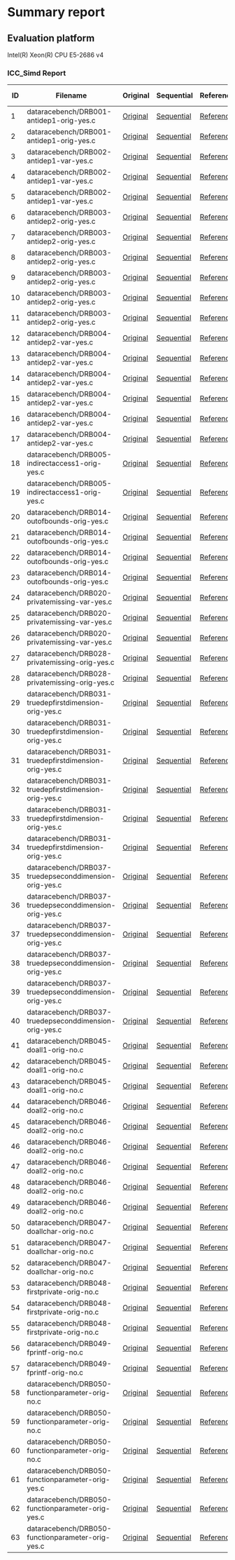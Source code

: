 # Summary report

## Evaluation platform

Intel(R) Xeon(R) CPU E5-2686 v4

### ICC_Simd Report

 ID | Filename | Original | Sequential | Reference | Loop ID | Line Number | ICC_Simd | Output | JSON | Ground Truth 
 --- | --- | --- | --- | --- | --- | --- | --- | --- | --- | --- 
1 | dataracebench/DRB001-antidep1-orig-yes.c | [Original](benchmarks/original/dataracebench/DRB001-antidep1-orig-yes.c) | [Sequential](benchmarks/sequential/dataracebench/DRB001-antidep1-orig-yes.c) | [Reference](benchmarks/reference_cpu_simd/dataracebench/DRB001-antidep1-orig-yes.c.json) | 1 | 61 | TP | [out](benchmarks/ICC_Simd/dataracebench/DRB001-antidep1-orig-yes.c) | [json](benchmarks/ICC_Simd/dataracebench/DRB001-antidep1-orig-yes.c.json) | [YES](benchmarks/original/dataracebench/DRB001-antidep1-orig-yes.c)
2 | dataracebench/DRB001-antidep1-orig-yes.c | [Original](benchmarks/original/dataracebench/DRB001-antidep1-orig-yes.c) | [Sequential](benchmarks/sequential/dataracebench/DRB001-antidep1-orig-yes.c) | [Reference](benchmarks/reference_cpu_simd/dataracebench/DRB001-antidep1-orig-yes.c.json) | 2 | 65 | TP | [out](benchmarks/ICC_Simd/dataracebench/DRB001-antidep1-orig-yes.c) | [json](benchmarks/ICC_Simd/dataracebench/DRB001-antidep1-orig-yes.c.json) | [YES](benchmarks/original/dataracebench/DRB001-antidep1-orig-yes.c)
3 | dataracebench/DRB002-antidep1-var-yes.c | [Original](benchmarks/original/dataracebench/DRB002-antidep1-var-yes.c) | [Sequential](benchmarks/sequential/dataracebench/DRB002-antidep1-var-yes.c) | [Reference](benchmarks/reference_cpu_simd/dataracebench/DRB002-antidep1-var-yes.c.json) | 1 | 64 | TP | [out](benchmarks/ICC_Simd/dataracebench/DRB002-antidep1-var-yes.c) | [json](benchmarks/ICC_Simd/dataracebench/DRB002-antidep1-var-yes.c.json) | [YES](benchmarks/original/dataracebench/DRB002-antidep1-var-yes.c)
4 | dataracebench/DRB002-antidep1-var-yes.c | [Original](benchmarks/original/dataracebench/DRB002-antidep1-var-yes.c) | [Sequential](benchmarks/sequential/dataracebench/DRB002-antidep1-var-yes.c) | [Reference](benchmarks/reference_cpu_simd/dataracebench/DRB002-antidep1-var-yes.c.json) | 2 | 68 | TP | [out](benchmarks/ICC_Simd/dataracebench/DRB002-antidep1-var-yes.c) | [json](benchmarks/ICC_Simd/dataracebench/DRB002-antidep1-var-yes.c.json) | [YES](benchmarks/original/dataracebench/DRB002-antidep1-var-yes.c)
5 | dataracebench/DRB002-antidep1-var-yes.c | [Original](benchmarks/original/dataracebench/DRB002-antidep1-var-yes.c) | [Sequential](benchmarks/sequential/dataracebench/DRB002-antidep1-var-yes.c) | [Reference](benchmarks/reference_cpu_simd/dataracebench/DRB002-antidep1-var-yes.c.json) | 3 | 72 | FN | [out](benchmarks/ICC_Simd/dataracebench/DRB002-antidep1-var-yes.c) | [json](benchmarks/ICC_Simd/dataracebench/DRB002-antidep1-var-yes.c.json) | [YES](benchmarks/original/dataracebench/DRB002-antidep1-var-yes.c)
6 | dataracebench/DRB003-antidep2-orig-yes.c | [Original](benchmarks/original/dataracebench/DRB003-antidep2-orig-yes.c) | [Sequential](benchmarks/sequential/dataracebench/DRB003-antidep2-orig-yes.c) | [Reference](benchmarks/reference_cpu_simd/dataracebench/DRB003-antidep2-orig-yes.c.json) | 1 | 61 | DP | [out](benchmarks/ICC_Simd/dataracebench/DRB003-antidep2-orig-yes.c) | [json](benchmarks/ICC_Simd/dataracebench/DRB003-antidep2-orig-yes.c.json) | [YES](benchmarks/original/dataracebench/DRB003-antidep2-orig-yes.c)
7 | dataracebench/DRB003-antidep2-orig-yes.c | [Original](benchmarks/original/dataracebench/DRB003-antidep2-orig-yes.c) | [Sequential](benchmarks/sequential/dataracebench/DRB003-antidep2-orig-yes.c) | [Reference](benchmarks/reference_cpu_simd/dataracebench/DRB003-antidep2-orig-yes.c.json) | 2 | 63 | TP | [out](benchmarks/ICC_Simd/dataracebench/DRB003-antidep2-orig-yes.c) | [json](benchmarks/ICC_Simd/dataracebench/DRB003-antidep2-orig-yes.c.json) | [YES](benchmarks/original/dataracebench/DRB003-antidep2-orig-yes.c)
8 | dataracebench/DRB003-antidep2-orig-yes.c | [Original](benchmarks/original/dataracebench/DRB003-antidep2-orig-yes.c) | [Sequential](benchmarks/sequential/dataracebench/DRB003-antidep2-orig-yes.c) | [Reference](benchmarks/reference_cpu_simd/dataracebench/DRB003-antidep2-orig-yes.c.json) | 3 | 66 | TN | [out](benchmarks/ICC_Simd/dataracebench/DRB003-antidep2-orig-yes.c) | [json](benchmarks/ICC_Simd/dataracebench/DRB003-antidep2-orig-yes.c.json) | [NO](benchmarks/original/dataracebench/DRB003-antidep2-orig-yes.c)
9 | dataracebench/DRB003-antidep2-orig-yes.c | [Original](benchmarks/original/dataracebench/DRB003-antidep2-orig-yes.c) | [Sequential](benchmarks/sequential/dataracebench/DRB003-antidep2-orig-yes.c) | [Reference](benchmarks/reference_cpu_simd/dataracebench/DRB003-antidep2-orig-yes.c.json) | 4 | 68 | TP | [out](benchmarks/ICC_Simd/dataracebench/DRB003-antidep2-orig-yes.c) | [json](benchmarks/ICC_Simd/dataracebench/DRB003-antidep2-orig-yes.c.json) | [YES](benchmarks/original/dataracebench/DRB003-antidep2-orig-yes.c)
10 | dataracebench/DRB003-antidep2-orig-yes.c | [Original](benchmarks/original/dataracebench/DRB003-antidep2-orig-yes.c) | [Sequential](benchmarks/sequential/dataracebench/DRB003-antidep2-orig-yes.c) | [Reference](benchmarks/reference_cpu_simd/dataracebench/DRB003-antidep2-orig-yes.c.json) | 5 | 74 | FN | [out](benchmarks/ICC_Simd/dataracebench/DRB003-antidep2-orig-yes.c) | [json](benchmarks/ICC_Simd/dataracebench/DRB003-antidep2-orig-yes.c.json) | [YES](benchmarks/original/dataracebench/DRB003-antidep2-orig-yes.c)
11 | dataracebench/DRB003-antidep2-orig-yes.c | [Original](benchmarks/original/dataracebench/DRB003-antidep2-orig-yes.c) | [Sequential](benchmarks/sequential/dataracebench/DRB003-antidep2-orig-yes.c) | [Reference](benchmarks/reference_cpu_simd/dataracebench/DRB003-antidep2-orig-yes.c.json) | 6 | 76 | FN | [out](benchmarks/ICC_Simd/dataracebench/DRB003-antidep2-orig-yes.c) | [json](benchmarks/ICC_Simd/dataracebench/DRB003-antidep2-orig-yes.c.json) | [YES](benchmarks/original/dataracebench/DRB003-antidep2-orig-yes.c)
12 | dataracebench/DRB004-antidep2-var-yes.c | [Original](benchmarks/original/dataracebench/DRB004-antidep2-var-yes.c) | [Sequential](benchmarks/sequential/dataracebench/DRB004-antidep2-var-yes.c) | [Reference](benchmarks/reference_cpu_simd/dataracebench/DRB004-antidep2-var-yes.c.json) | 1 | 65 | DP | [out](benchmarks/ICC_Simd/dataracebench/DRB004-antidep2-var-yes.c) | [json](benchmarks/ICC_Simd/dataracebench/DRB004-antidep2-var-yes.c.json) | [YES](benchmarks/original/dataracebench/DRB004-antidep2-var-yes.c)
13 | dataracebench/DRB004-antidep2-var-yes.c | [Original](benchmarks/original/dataracebench/DRB004-antidep2-var-yes.c) | [Sequential](benchmarks/sequential/dataracebench/DRB004-antidep2-var-yes.c) | [Reference](benchmarks/reference_cpu_simd/dataracebench/DRB004-antidep2-var-yes.c.json) | 2 | 67 | TP | [out](benchmarks/ICC_Simd/dataracebench/DRB004-antidep2-var-yes.c) | [json](benchmarks/ICC_Simd/dataracebench/DRB004-antidep2-var-yes.c.json) | [YES](benchmarks/original/dataracebench/DRB004-antidep2-var-yes.c)
14 | dataracebench/DRB004-antidep2-var-yes.c | [Original](benchmarks/original/dataracebench/DRB004-antidep2-var-yes.c) | [Sequential](benchmarks/sequential/dataracebench/DRB004-antidep2-var-yes.c) | [Reference](benchmarks/reference_cpu_simd/dataracebench/DRB004-antidep2-var-yes.c.json) | 3 | 70 | TN | [out](benchmarks/ICC_Simd/dataracebench/DRB004-antidep2-var-yes.c) | [json](benchmarks/ICC_Simd/dataracebench/DRB004-antidep2-var-yes.c.json) | [NO](benchmarks/original/dataracebench/DRB004-antidep2-var-yes.c)
15 | dataracebench/DRB004-antidep2-var-yes.c | [Original](benchmarks/original/dataracebench/DRB004-antidep2-var-yes.c) | [Sequential](benchmarks/sequential/dataracebench/DRB004-antidep2-var-yes.c) | [Reference](benchmarks/reference_cpu_simd/dataracebench/DRB004-antidep2-var-yes.c.json) | 4 | 72 | TP | [out](benchmarks/ICC_Simd/dataracebench/DRB004-antidep2-var-yes.c) | [json](benchmarks/ICC_Simd/dataracebench/DRB004-antidep2-var-yes.c.json) | [YES](benchmarks/original/dataracebench/DRB004-antidep2-var-yes.c)
16 | dataracebench/DRB004-antidep2-var-yes.c | [Original](benchmarks/original/dataracebench/DRB004-antidep2-var-yes.c) | [Sequential](benchmarks/sequential/dataracebench/DRB004-antidep2-var-yes.c) | [Reference](benchmarks/reference_cpu_simd/dataracebench/DRB004-antidep2-var-yes.c.json) | 5 | 78 | FN | [out](benchmarks/ICC_Simd/dataracebench/DRB004-antidep2-var-yes.c) | [json](benchmarks/ICC_Simd/dataracebench/DRB004-antidep2-var-yes.c.json) | [YES](benchmarks/original/dataracebench/DRB004-antidep2-var-yes.c)
17 | dataracebench/DRB004-antidep2-var-yes.c | [Original](benchmarks/original/dataracebench/DRB004-antidep2-var-yes.c) | [Sequential](benchmarks/sequential/dataracebench/DRB004-antidep2-var-yes.c) | [Reference](benchmarks/reference_cpu_simd/dataracebench/DRB004-antidep2-var-yes.c.json) | 6 | 80 | FN | [out](benchmarks/ICC_Simd/dataracebench/DRB004-antidep2-var-yes.c) | [json](benchmarks/ICC_Simd/dataracebench/DRB004-antidep2-var-yes.c.json) | [YES](benchmarks/original/dataracebench/DRB004-antidep2-var-yes.c)
18 | dataracebench/DRB005-indirectaccess1-orig-yes.c | [Original](benchmarks/original/dataracebench/DRB005-indirectaccess1-orig-yes.c) | [Sequential](benchmarks/sequential/dataracebench/DRB005-indirectaccess1-orig-yes.c) | [Reference](benchmarks/reference_cpu_simd/dataracebench/DRB005-indirectaccess1-orig-yes.c.json) | 1 | 120 | TP | [out](benchmarks/ICC_Simd/dataracebench/DRB005-indirectaccess1-orig-yes.c) | [json](benchmarks/ICC_Simd/dataracebench/DRB005-indirectaccess1-orig-yes.c.json) | [YES](benchmarks/original/dataracebench/DRB005-indirectaccess1-orig-yes.c)
19 | dataracebench/DRB005-indirectaccess1-orig-yes.c | [Original](benchmarks/original/dataracebench/DRB005-indirectaccess1-orig-yes.c) | [Sequential](benchmarks/sequential/dataracebench/DRB005-indirectaccess1-orig-yes.c) | [Reference](benchmarks/reference_cpu_simd/dataracebench/DRB005-indirectaccess1-orig-yes.c.json) | 2 | 126 | FN | [out](benchmarks/ICC_Simd/dataracebench/DRB005-indirectaccess1-orig-yes.c) | [json](benchmarks/ICC_Simd/dataracebench/DRB005-indirectaccess1-orig-yes.c.json) | [YES](benchmarks/original/dataracebench/DRB005-indirectaccess1-orig-yes.c)
20 | dataracebench/DRB014-outofbounds-orig-yes.c | [Original](benchmarks/original/dataracebench/DRB014-outofbounds-orig-yes.c) | [Sequential](benchmarks/sequential/dataracebench/DRB014-outofbounds-orig-yes.c) | [Reference](benchmarks/reference_cpu_simd/dataracebench/DRB014-outofbounds-orig-yes.c.json) | 1 | 75 | TP | [out](benchmarks/ICC_Simd/dataracebench/DRB014-outofbounds-orig-yes.c) | [json](benchmarks/ICC_Simd/dataracebench/DRB014-outofbounds-orig-yes.c.json) | [YES](benchmarks/original/dataracebench/DRB014-outofbounds-orig-yes.c)
21 | dataracebench/DRB014-outofbounds-orig-yes.c | [Original](benchmarks/original/dataracebench/DRB014-outofbounds-orig-yes.c) | [Sequential](benchmarks/sequential/dataracebench/DRB014-outofbounds-orig-yes.c) | [Reference](benchmarks/reference_cpu_simd/dataracebench/DRB014-outofbounds-orig-yes.c.json) | 2 | 77 | TP | [out](benchmarks/ICC_Simd/dataracebench/DRB014-outofbounds-orig-yes.c) | [json](benchmarks/ICC_Simd/dataracebench/DRB014-outofbounds-orig-yes.c.json) | [YES](benchmarks/original/dataracebench/DRB014-outofbounds-orig-yes.c)
22 | dataracebench/DRB014-outofbounds-orig-yes.c | [Original](benchmarks/original/dataracebench/DRB014-outofbounds-orig-yes.c) | [Sequential](benchmarks/sequential/dataracebench/DRB014-outofbounds-orig-yes.c) | [Reference](benchmarks/reference_cpu_simd/dataracebench/DRB014-outofbounds-orig-yes.c.json) | 3 | 80 | TN | [out](benchmarks/ICC_Simd/dataracebench/DRB014-outofbounds-orig-yes.c) | [json](benchmarks/ICC_Simd/dataracebench/DRB014-outofbounds-orig-yes.c.json) | [NO](benchmarks/original/dataracebench/DRB014-outofbounds-orig-yes.c)
23 | dataracebench/DRB014-outofbounds-orig-yes.c | [Original](benchmarks/original/dataracebench/DRB014-outofbounds-orig-yes.c) | [Sequential](benchmarks/sequential/dataracebench/DRB014-outofbounds-orig-yes.c) | [Reference](benchmarks/reference_cpu_simd/dataracebench/DRB014-outofbounds-orig-yes.c.json) | 4 | 82 | FN | [out](benchmarks/ICC_Simd/dataracebench/DRB014-outofbounds-orig-yes.c) | [json](benchmarks/ICC_Simd/dataracebench/DRB014-outofbounds-orig-yes.c.json) | [YES](benchmarks/original/dataracebench/DRB014-outofbounds-orig-yes.c)
24 | dataracebench/DRB020-privatemissing-var-yes.c | [Original](benchmarks/original/dataracebench/DRB020-privatemissing-var-yes.c) | [Sequential](benchmarks/sequential/dataracebench/DRB020-privatemissing-var-yes.c) | [Reference](benchmarks/reference_cpu_simd/dataracebench/DRB020-privatemissing-var-yes.c.json) | 1 | 62 | TP | [out](benchmarks/ICC_Simd/dataracebench/DRB020-privatemissing-var-yes.c) | [json](benchmarks/ICC_Simd/dataracebench/DRB020-privatemissing-var-yes.c.json) | [YES](benchmarks/original/dataracebench/DRB020-privatemissing-var-yes.c)
25 | dataracebench/DRB020-privatemissing-var-yes.c | [Original](benchmarks/original/dataracebench/DRB020-privatemissing-var-yes.c) | [Sequential](benchmarks/sequential/dataracebench/DRB020-privatemissing-var-yes.c) | [Reference](benchmarks/reference_cpu_simd/dataracebench/DRB020-privatemissing-var-yes.c.json) | 2 | 66 | DP | [out](benchmarks/ICC_Simd/dataracebench/DRB020-privatemissing-var-yes.c) | [json](benchmarks/ICC_Simd/dataracebench/DRB020-privatemissing-var-yes.c.json) | [YES](benchmarks/original/dataracebench/DRB020-privatemissing-var-yes.c)
26 | dataracebench/DRB020-privatemissing-var-yes.c | [Original](benchmarks/original/dataracebench/DRB020-privatemissing-var-yes.c) | [Sequential](benchmarks/sequential/dataracebench/DRB020-privatemissing-var-yes.c) | [Reference](benchmarks/reference_cpu_simd/dataracebench/DRB020-privatemissing-var-yes.c.json) | 3 | 73 | FN | [out](benchmarks/ICC_Simd/dataracebench/DRB020-privatemissing-var-yes.c) | [json](benchmarks/ICC_Simd/dataracebench/DRB020-privatemissing-var-yes.c.json) | [YES](benchmarks/original/dataracebench/DRB020-privatemissing-var-yes.c)
27 | dataracebench/DRB028-privatemissing-orig-yes.c | [Original](benchmarks/original/dataracebench/DRB028-privatemissing-orig-yes.c) | [Sequential](benchmarks/sequential/dataracebench/DRB028-privatemissing-orig-yes.c) | [Reference](benchmarks/reference_cpu_simd/dataracebench/DRB028-privatemissing-orig-yes.c.json) | 1 | 60 | TP | [out](benchmarks/ICC_Simd/dataracebench/DRB028-privatemissing-orig-yes.c) | [json](benchmarks/ICC_Simd/dataracebench/DRB028-privatemissing-orig-yes.c.json) | [YES](benchmarks/original/dataracebench/DRB028-privatemissing-orig-yes.c)
28 | dataracebench/DRB028-privatemissing-orig-yes.c | [Original](benchmarks/original/dataracebench/DRB028-privatemissing-orig-yes.c) | [Sequential](benchmarks/sequential/dataracebench/DRB028-privatemissing-orig-yes.c) | [Reference](benchmarks/reference_cpu_simd/dataracebench/DRB028-privatemissing-orig-yes.c.json) | 2 | 64 | DP | [out](benchmarks/ICC_Simd/dataracebench/DRB028-privatemissing-orig-yes.c) | [json](benchmarks/ICC_Simd/dataracebench/DRB028-privatemissing-orig-yes.c.json) | [YES](benchmarks/original/dataracebench/DRB028-privatemissing-orig-yes.c)
29 | dataracebench/DRB031-truedepfirstdimension-orig-yes.c | [Original](benchmarks/original/dataracebench/DRB031-truedepfirstdimension-orig-yes.c) | [Sequential](benchmarks/sequential/dataracebench/DRB031-truedepfirstdimension-orig-yes.c) | [Reference](benchmarks/reference_cpu_simd/dataracebench/DRB031-truedepfirstdimension-orig-yes.c.json) | 1 | 60 | DP | [out](benchmarks/ICC_Simd/dataracebench/DRB031-truedepfirstdimension-orig-yes.c) | [json](benchmarks/ICC_Simd/dataracebench/DRB031-truedepfirstdimension-orig-yes.c.json) | [YES](benchmarks/original/dataracebench/DRB031-truedepfirstdimension-orig-yes.c)
30 | dataracebench/DRB031-truedepfirstdimension-orig-yes.c | [Original](benchmarks/original/dataracebench/DRB031-truedepfirstdimension-orig-yes.c) | [Sequential](benchmarks/sequential/dataracebench/DRB031-truedepfirstdimension-orig-yes.c) | [Reference](benchmarks/reference_cpu_simd/dataracebench/DRB031-truedepfirstdimension-orig-yes.c.json) | 2 | 62 | TP | [out](benchmarks/ICC_Simd/dataracebench/DRB031-truedepfirstdimension-orig-yes.c) | [json](benchmarks/ICC_Simd/dataracebench/DRB031-truedepfirstdimension-orig-yes.c.json) | [YES](benchmarks/original/dataracebench/DRB031-truedepfirstdimension-orig-yes.c)
31 | dataracebench/DRB031-truedepfirstdimension-orig-yes.c | [Original](benchmarks/original/dataracebench/DRB031-truedepfirstdimension-orig-yes.c) | [Sequential](benchmarks/sequential/dataracebench/DRB031-truedepfirstdimension-orig-yes.c) | [Reference](benchmarks/reference_cpu_simd/dataracebench/DRB031-truedepfirstdimension-orig-yes.c.json) | 3 | 65 | TN | [out](benchmarks/ICC_Simd/dataracebench/DRB031-truedepfirstdimension-orig-yes.c) | [json](benchmarks/ICC_Simd/dataracebench/DRB031-truedepfirstdimension-orig-yes.c.json) | [NO](benchmarks/original/dataracebench/DRB031-truedepfirstdimension-orig-yes.c)
32 | dataracebench/DRB031-truedepfirstdimension-orig-yes.c | [Original](benchmarks/original/dataracebench/DRB031-truedepfirstdimension-orig-yes.c) | [Sequential](benchmarks/sequential/dataracebench/DRB031-truedepfirstdimension-orig-yes.c) | [Reference](benchmarks/reference_cpu_simd/dataracebench/DRB031-truedepfirstdimension-orig-yes.c.json) | 4 | 67 | TP | [out](benchmarks/ICC_Simd/dataracebench/DRB031-truedepfirstdimension-orig-yes.c) | [json](benchmarks/ICC_Simd/dataracebench/DRB031-truedepfirstdimension-orig-yes.c.json) | [YES](benchmarks/original/dataracebench/DRB031-truedepfirstdimension-orig-yes.c)
33 | dataracebench/DRB031-truedepfirstdimension-orig-yes.c | [Original](benchmarks/original/dataracebench/DRB031-truedepfirstdimension-orig-yes.c) | [Sequential](benchmarks/sequential/dataracebench/DRB031-truedepfirstdimension-orig-yes.c) | [Reference](benchmarks/reference_cpu_simd/dataracebench/DRB031-truedepfirstdimension-orig-yes.c.json) | 5 | 71 | FN | [out](benchmarks/ICC_Simd/dataracebench/DRB031-truedepfirstdimension-orig-yes.c) | [json](benchmarks/ICC_Simd/dataracebench/DRB031-truedepfirstdimension-orig-yes.c.json) | [YES](benchmarks/original/dataracebench/DRB031-truedepfirstdimension-orig-yes.c)
34 | dataracebench/DRB031-truedepfirstdimension-orig-yes.c | [Original](benchmarks/original/dataracebench/DRB031-truedepfirstdimension-orig-yes.c) | [Sequential](benchmarks/sequential/dataracebench/DRB031-truedepfirstdimension-orig-yes.c) | [Reference](benchmarks/reference_cpu_simd/dataracebench/DRB031-truedepfirstdimension-orig-yes.c.json) | 6 | 73 | FN | [out](benchmarks/ICC_Simd/dataracebench/DRB031-truedepfirstdimension-orig-yes.c) | [json](benchmarks/ICC_Simd/dataracebench/DRB031-truedepfirstdimension-orig-yes.c.json) | [YES](benchmarks/original/dataracebench/DRB031-truedepfirstdimension-orig-yes.c)
35 | dataracebench/DRB037-truedepseconddimension-orig-yes.c | [Original](benchmarks/original/dataracebench/DRB037-truedepseconddimension-orig-yes.c) | [Sequential](benchmarks/sequential/dataracebench/DRB037-truedepseconddimension-orig-yes.c) | [Reference](benchmarks/reference_cpu_simd/dataracebench/DRB037-truedepseconddimension-orig-yes.c.json) | 1 | 61 | DP | [out](benchmarks/ICC_Simd/dataracebench/DRB037-truedepseconddimension-orig-yes.c) | [json](benchmarks/ICC_Simd/dataracebench/DRB037-truedepseconddimension-orig-yes.c.json) | [YES](benchmarks/original/dataracebench/DRB037-truedepseconddimension-orig-yes.c)
36 | dataracebench/DRB037-truedepseconddimension-orig-yes.c | [Original](benchmarks/original/dataracebench/DRB037-truedepseconddimension-orig-yes.c) | [Sequential](benchmarks/sequential/dataracebench/DRB037-truedepseconddimension-orig-yes.c) | [Reference](benchmarks/reference_cpu_simd/dataracebench/DRB037-truedepseconddimension-orig-yes.c.json) | 2 | 63 | TP | [out](benchmarks/ICC_Simd/dataracebench/DRB037-truedepseconddimension-orig-yes.c) | [json](benchmarks/ICC_Simd/dataracebench/DRB037-truedepseconddimension-orig-yes.c.json) | [YES](benchmarks/original/dataracebench/DRB037-truedepseconddimension-orig-yes.c)
37 | dataracebench/DRB037-truedepseconddimension-orig-yes.c | [Original](benchmarks/original/dataracebench/DRB037-truedepseconddimension-orig-yes.c) | [Sequential](benchmarks/sequential/dataracebench/DRB037-truedepseconddimension-orig-yes.c) | [Reference](benchmarks/reference_cpu_simd/dataracebench/DRB037-truedepseconddimension-orig-yes.c.json) | 3 | 67 | FN | [out](benchmarks/ICC_Simd/dataracebench/DRB037-truedepseconddimension-orig-yes.c) | [json](benchmarks/ICC_Simd/dataracebench/DRB037-truedepseconddimension-orig-yes.c.json) | [YES](benchmarks/original/dataracebench/DRB037-truedepseconddimension-orig-yes.c)
38 | dataracebench/DRB037-truedepseconddimension-orig-yes.c | [Original](benchmarks/original/dataracebench/DRB037-truedepseconddimension-orig-yes.c) | [Sequential](benchmarks/sequential/dataracebench/DRB037-truedepseconddimension-orig-yes.c) | [Reference](benchmarks/reference_cpu_simd/dataracebench/DRB037-truedepseconddimension-orig-yes.c.json) | 4 | 68 | TN | [out](benchmarks/ICC_Simd/dataracebench/DRB037-truedepseconddimension-orig-yes.c) | [json](benchmarks/ICC_Simd/dataracebench/DRB037-truedepseconddimension-orig-yes.c.json) | [NO](benchmarks/original/dataracebench/DRB037-truedepseconddimension-orig-yes.c)
39 | dataracebench/DRB037-truedepseconddimension-orig-yes.c | [Original](benchmarks/original/dataracebench/DRB037-truedepseconddimension-orig-yes.c) | [Sequential](benchmarks/sequential/dataracebench/DRB037-truedepseconddimension-orig-yes.c) | [Reference](benchmarks/reference_cpu_simd/dataracebench/DRB037-truedepseconddimension-orig-yes.c.json) | 5 | 72 | FN | [out](benchmarks/ICC_Simd/dataracebench/DRB037-truedepseconddimension-orig-yes.c) | [json](benchmarks/ICC_Simd/dataracebench/DRB037-truedepseconddimension-orig-yes.c.json) | [YES](benchmarks/original/dataracebench/DRB037-truedepseconddimension-orig-yes.c)
40 | dataracebench/DRB037-truedepseconddimension-orig-yes.c | [Original](benchmarks/original/dataracebench/DRB037-truedepseconddimension-orig-yes.c) | [Sequential](benchmarks/sequential/dataracebench/DRB037-truedepseconddimension-orig-yes.c) | [Reference](benchmarks/reference_cpu_simd/dataracebench/DRB037-truedepseconddimension-orig-yes.c.json) | 6 | 74 | FN | [out](benchmarks/ICC_Simd/dataracebench/DRB037-truedepseconddimension-orig-yes.c) | [json](benchmarks/ICC_Simd/dataracebench/DRB037-truedepseconddimension-orig-yes.c.json) | [YES](benchmarks/original/dataracebench/DRB037-truedepseconddimension-orig-yes.c)
41 | dataracebench/DRB045-doall1-orig-no.c | [Original](benchmarks/original/dataracebench/DRB045-doall1-orig-no.c) | [Sequential](benchmarks/sequential/dataracebench/DRB045-doall1-orig-no.c) | [Reference](benchmarks/reference_cpu_simd/dataracebench/DRB045-doall1-orig-no.c.json) | 1 | 56 | TP | [out](benchmarks/ICC_Simd/dataracebench/DRB045-doall1-orig-no.c) | [json](benchmarks/ICC_Simd/dataracebench/DRB045-doall1-orig-no.c.json) | [YES](benchmarks/original/dataracebench/DRB045-doall1-orig-no.c)
42 | dataracebench/DRB045-doall1-orig-no.c | [Original](benchmarks/original/dataracebench/DRB045-doall1-orig-no.c) | [Sequential](benchmarks/sequential/dataracebench/DRB045-doall1-orig-no.c) | [Reference](benchmarks/reference_cpu_simd/dataracebench/DRB045-doall1-orig-no.c.json) | 2 | 60 | TP | [out](benchmarks/ICC_Simd/dataracebench/DRB045-doall1-orig-no.c) | [json](benchmarks/ICC_Simd/dataracebench/DRB045-doall1-orig-no.c.json) | [YES](benchmarks/original/dataracebench/DRB045-doall1-orig-no.c)
43 | dataracebench/DRB045-doall1-orig-no.c | [Original](benchmarks/original/dataracebench/DRB045-doall1-orig-no.c) | [Sequential](benchmarks/sequential/dataracebench/DRB045-doall1-orig-no.c) | [Reference](benchmarks/reference_cpu_simd/dataracebench/DRB045-doall1-orig-no.c.json) | 3 | 64 | FN | [out](benchmarks/ICC_Simd/dataracebench/DRB045-doall1-orig-no.c) | [json](benchmarks/ICC_Simd/dataracebench/DRB045-doall1-orig-no.c.json) | [YES](benchmarks/original/dataracebench/DRB045-doall1-orig-no.c)
44 | dataracebench/DRB046-doall2-orig-no.c | [Original](benchmarks/original/dataracebench/DRB046-doall2-orig-no.c) | [Sequential](benchmarks/sequential/dataracebench/DRB046-doall2-orig-no.c) | [Reference](benchmarks/reference_cpu_simd/dataracebench/DRB046-doall2-orig-no.c.json) | 1 | 60 | DP | [out](benchmarks/ICC_Simd/dataracebench/DRB046-doall2-orig-no.c) | [json](benchmarks/ICC_Simd/dataracebench/DRB046-doall2-orig-no.c.json) | [YES](benchmarks/original/dataracebench/DRB046-doall2-orig-no.c)
45 | dataracebench/DRB046-doall2-orig-no.c | [Original](benchmarks/original/dataracebench/DRB046-doall2-orig-no.c) | [Sequential](benchmarks/sequential/dataracebench/DRB046-doall2-orig-no.c) | [Reference](benchmarks/reference_cpu_simd/dataracebench/DRB046-doall2-orig-no.c.json) | 2 | 62 | TP | [out](benchmarks/ICC_Simd/dataracebench/DRB046-doall2-orig-no.c) | [json](benchmarks/ICC_Simd/dataracebench/DRB046-doall2-orig-no.c.json) | [YES](benchmarks/original/dataracebench/DRB046-doall2-orig-no.c)
46 | dataracebench/DRB046-doall2-orig-no.c | [Original](benchmarks/original/dataracebench/DRB046-doall2-orig-no.c) | [Sequential](benchmarks/sequential/dataracebench/DRB046-doall2-orig-no.c) | [Reference](benchmarks/reference_cpu_simd/dataracebench/DRB046-doall2-orig-no.c.json) | 3 | 66 | DP | [out](benchmarks/ICC_Simd/dataracebench/DRB046-doall2-orig-no.c) | [json](benchmarks/ICC_Simd/dataracebench/DRB046-doall2-orig-no.c.json) | [YES](benchmarks/original/dataracebench/DRB046-doall2-orig-no.c)
47 | dataracebench/DRB046-doall2-orig-no.c | [Original](benchmarks/original/dataracebench/DRB046-doall2-orig-no.c) | [Sequential](benchmarks/sequential/dataracebench/DRB046-doall2-orig-no.c) | [Reference](benchmarks/reference_cpu_simd/dataracebench/DRB046-doall2-orig-no.c.json) | 4 | 68 | TP | [out](benchmarks/ICC_Simd/dataracebench/DRB046-doall2-orig-no.c) | [json](benchmarks/ICC_Simd/dataracebench/DRB046-doall2-orig-no.c.json) | [YES](benchmarks/original/dataracebench/DRB046-doall2-orig-no.c)
48 | dataracebench/DRB046-doall2-orig-no.c | [Original](benchmarks/original/dataracebench/DRB046-doall2-orig-no.c) | [Sequential](benchmarks/sequential/dataracebench/DRB046-doall2-orig-no.c) | [Reference](benchmarks/reference_cpu_simd/dataracebench/DRB046-doall2-orig-no.c.json) | 5 | 72 | FN | [out](benchmarks/ICC_Simd/dataracebench/DRB046-doall2-orig-no.c) | [json](benchmarks/ICC_Simd/dataracebench/DRB046-doall2-orig-no.c.json) | [YES](benchmarks/original/dataracebench/DRB046-doall2-orig-no.c)
49 | dataracebench/DRB046-doall2-orig-no.c | [Original](benchmarks/original/dataracebench/DRB046-doall2-orig-no.c) | [Sequential](benchmarks/sequential/dataracebench/DRB046-doall2-orig-no.c) | [Reference](benchmarks/reference_cpu_simd/dataracebench/DRB046-doall2-orig-no.c.json) | 6 | 74 | FN | [out](benchmarks/ICC_Simd/dataracebench/DRB046-doall2-orig-no.c) | [json](benchmarks/ICC_Simd/dataracebench/DRB046-doall2-orig-no.c.json) | [YES](benchmarks/original/dataracebench/DRB046-doall2-orig-no.c)
50 | dataracebench/DRB047-doallchar-orig-no.c | [Original](benchmarks/original/dataracebench/DRB047-doallchar-orig-no.c) | [Sequential](benchmarks/sequential/dataracebench/DRB047-doallchar-orig-no.c) | [Reference](benchmarks/reference_cpu_simd/dataracebench/DRB047-doallchar-orig-no.c.json) | 1 | 61 | TP | [out](benchmarks/ICC_Simd/dataracebench/DRB047-doallchar-orig-no.c) | [json](benchmarks/ICC_Simd/dataracebench/DRB047-doallchar-orig-no.c.json) | [YES](benchmarks/original/dataracebench/DRB047-doallchar-orig-no.c)
51 | dataracebench/DRB047-doallchar-orig-no.c | [Original](benchmarks/original/dataracebench/DRB047-doallchar-orig-no.c) | [Sequential](benchmarks/sequential/dataracebench/DRB047-doallchar-orig-no.c) | [Reference](benchmarks/reference_cpu_simd/dataracebench/DRB047-doallchar-orig-no.c.json) | 2 | 65 | TP | [out](benchmarks/ICC_Simd/dataracebench/DRB047-doallchar-orig-no.c) | [json](benchmarks/ICC_Simd/dataracebench/DRB047-doallchar-orig-no.c.json) | [YES](benchmarks/original/dataracebench/DRB047-doallchar-orig-no.c)
52 | dataracebench/DRB047-doallchar-orig-no.c | [Original](benchmarks/original/dataracebench/DRB047-doallchar-orig-no.c) | [Sequential](benchmarks/sequential/dataracebench/DRB047-doallchar-orig-no.c) | [Reference](benchmarks/reference_cpu_simd/dataracebench/DRB047-doallchar-orig-no.c.json) | 3 | 69 | FN | [out](benchmarks/ICC_Simd/dataracebench/DRB047-doallchar-orig-no.c) | [json](benchmarks/ICC_Simd/dataracebench/DRB047-doallchar-orig-no.c.json) | [YES](benchmarks/original/dataracebench/DRB047-doallchar-orig-no.c)
53 | dataracebench/DRB048-firstprivate-orig-no.c | [Original](benchmarks/original/dataracebench/DRB048-firstprivate-orig-no.c) | [Sequential](benchmarks/sequential/dataracebench/DRB048-firstprivate-orig-no.c) | [Reference](benchmarks/reference_cpu_simd/dataracebench/DRB048-firstprivate-orig-no.c.json) | 1 | 56 | TP | [out](benchmarks/ICC_Simd/dataracebench/DRB048-firstprivate-orig-no.c) | [json](benchmarks/ICC_Simd/dataracebench/DRB048-firstprivate-orig-no.c.json) | [YES](benchmarks/original/dataracebench/DRB048-firstprivate-orig-no.c)
54 | dataracebench/DRB048-firstprivate-orig-no.c | [Original](benchmarks/original/dataracebench/DRB048-firstprivate-orig-no.c) | [Sequential](benchmarks/sequential/dataracebench/DRB048-firstprivate-orig-no.c) | [Reference](benchmarks/reference_cpu_simd/dataracebench/DRB048-firstprivate-orig-no.c.json) | 2 | 68 | TP | [out](benchmarks/ICC_Simd/dataracebench/DRB048-firstprivate-orig-no.c) | [json](benchmarks/ICC_Simd/dataracebench/DRB048-firstprivate-orig-no.c.json) | [YES](benchmarks/original/dataracebench/DRB048-firstprivate-orig-no.c)
55 | dataracebench/DRB048-firstprivate-orig-no.c | [Original](benchmarks/original/dataracebench/DRB048-firstprivate-orig-no.c) | [Sequential](benchmarks/sequential/dataracebench/DRB048-firstprivate-orig-no.c) | [Reference](benchmarks/reference_cpu_simd/dataracebench/DRB048-firstprivate-orig-no.c.json) | 3 | 76 | FN | [out](benchmarks/ICC_Simd/dataracebench/DRB048-firstprivate-orig-no.c) | [json](benchmarks/ICC_Simd/dataracebench/DRB048-firstprivate-orig-no.c.json) | [YES](benchmarks/original/dataracebench/DRB048-firstprivate-orig-no.c)
56 | dataracebench/DRB049-fprintf-orig-no.c | [Original](benchmarks/original/dataracebench/DRB049-fprintf-orig-no.c) | [Sequential](benchmarks/sequential/dataracebench/DRB049-fprintf-orig-no.c) | [Reference](benchmarks/reference_cpu_simd/dataracebench/DRB049-fprintf-orig-no.c.json) | 1 | 64 | TP | [out](benchmarks/ICC_Simd/dataracebench/DRB049-fprintf-orig-no.c) | [json](benchmarks/ICC_Simd/dataracebench/DRB049-fprintf-orig-no.c.json) | [YES](benchmarks/original/dataracebench/DRB049-fprintf-orig-no.c)
57 | dataracebench/DRB049-fprintf-orig-no.c | [Original](benchmarks/original/dataracebench/DRB049-fprintf-orig-no.c) | [Sequential](benchmarks/sequential/dataracebench/DRB049-fprintf-orig-no.c) | [Reference](benchmarks/reference_cpu_simd/dataracebench/DRB049-fprintf-orig-no.c.json) | 2 | 74 | FN | [out](benchmarks/ICC_Simd/dataracebench/DRB049-fprintf-orig-no.c) | [json](benchmarks/ICC_Simd/dataracebench/DRB049-fprintf-orig-no.c.json) | [YES](benchmarks/original/dataracebench/DRB049-fprintf-orig-no.c)
58 | dataracebench/DRB050-functionparameter-orig-no.c | [Original](benchmarks/original/dataracebench/DRB050-functionparameter-orig-no.c) | [Sequential](benchmarks/sequential/dataracebench/DRB050-functionparameter-orig-no.c) | [Reference](benchmarks/reference_cpu_simd/dataracebench/DRB050-functionparameter-orig-no.c.json) | 1 | 56 | TP | [out](benchmarks/ICC_Simd/dataracebench/DRB050-functionparameter-orig-no.c) | [json](benchmarks/ICC_Simd/dataracebench/DRB050-functionparameter-orig-no.c.json) | [YES](benchmarks/original/dataracebench/DRB050-functionparameter-orig-no.c)
59 | dataracebench/DRB050-functionparameter-orig-no.c | [Original](benchmarks/original/dataracebench/DRB050-functionparameter-orig-no.c) | [Sequential](benchmarks/sequential/dataracebench/DRB050-functionparameter-orig-no.c) | [Reference](benchmarks/reference_cpu_simd/dataracebench/DRB050-functionparameter-orig-no.c.json) | 2 | 70 | TP | [out](benchmarks/ICC_Simd/dataracebench/DRB050-functionparameter-orig-no.c) | [json](benchmarks/ICC_Simd/dataracebench/DRB050-functionparameter-orig-no.c.json) | [YES](benchmarks/original/dataracebench/DRB050-functionparameter-orig-no.c)
60 | dataracebench/DRB050-functionparameter-orig-no.c | [Original](benchmarks/original/dataracebench/DRB050-functionparameter-orig-no.c) | [Sequential](benchmarks/sequential/dataracebench/DRB050-functionparameter-orig-no.c) | [Reference](benchmarks/reference_cpu_simd/dataracebench/DRB050-functionparameter-orig-no.c.json) | 3 | 77 | TN | [out](benchmarks/ICC_Simd/dataracebench/DRB050-functionparameter-orig-no.c) | [json](benchmarks/ICC_Simd/dataracebench/DRB050-functionparameter-orig-no.c.json) | [NO](benchmarks/original/dataracebench/DRB050-functionparameter-orig-no.c)
61 | dataracebench/DRB050-functionparameter-orig-yes.c | [Original](benchmarks/original/dataracebench/DRB050-functionparameter-orig-yes.c) | [Sequential](benchmarks/sequential/dataracebench/DRB050-functionparameter-orig-yes.c) | [Reference](benchmarks/reference_cpu_simd/dataracebench/DRB050-functionparameter-orig-yes.c.json) | 1 | 55 | TN | [out](benchmarks/ICC_Simd/dataracebench/DRB050-functionparameter-orig-yes.c) | [json](benchmarks/ICC_Simd/dataracebench/DRB050-functionparameter-orig-yes.c.json) | [NO](benchmarks/original/dataracebench/DRB050-functionparameter-orig-yes.c)
62 | dataracebench/DRB050-functionparameter-orig-yes.c | [Original](benchmarks/original/dataracebench/DRB050-functionparameter-orig-yes.c) | [Sequential](benchmarks/sequential/dataracebench/DRB050-functionparameter-orig-yes.c) | [Reference](benchmarks/reference_cpu_simd/dataracebench/DRB050-functionparameter-orig-yes.c.json) | 2 | 68 | TP | [out](benchmarks/ICC_Simd/dataracebench/DRB050-functionparameter-orig-yes.c) | [json](benchmarks/ICC_Simd/dataracebench/DRB050-functionparameter-orig-yes.c.json) | [YES](benchmarks/original/dataracebench/DRB050-functionparameter-orig-yes.c)
63 | dataracebench/DRB050-functionparameter-orig-yes.c | [Original](benchmarks/original/dataracebench/DRB050-functionparameter-orig-yes.c) | [Sequential](benchmarks/sequential/dataracebench/DRB050-functionparameter-orig-yes.c) | [Reference](benchmarks/reference_cpu_simd/dataracebench/DRB050-functionparameter-orig-yes.c.json) | 3 | 75 | TN | [out](benchmarks/ICC_Simd/dataracebench/DRB050-functionparameter-orig-yes.c) | [json](benchmarks/ICC_Simd/dataracebench/DRB050-functionparameter-orig-yes.c.json) | [NO](benchmarks/original/dataracebench/DRB050-functionparameter-orig-yes.c)


